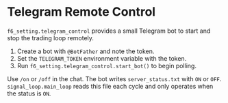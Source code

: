 # Telegram Remote Control

`f6_setting.telegram_control` provides a small Telegram bot to start and stop the
trading loop remotely.

1. Create a bot with `@BotFather` and note the token.
2. Set the `TELEGRAM_TOKEN` environment variable with the token.
3. Run `f6_setting.telegram_control.start_bot()` to begin polling.

Use `/on` or `/off` in the chat. The bot writes `server_status.txt` with `ON` or
`OFF`. `signal_loop.main_loop` reads this file each cycle and only operates when
the status is `ON`.
